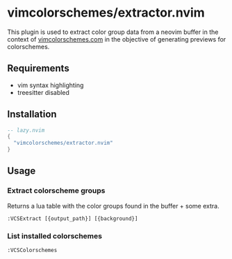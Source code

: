 # vimcolorschemes/extractor.nvim

This plugin is used to extract color group data from a neovim buffer in the
context of [vimcolorschemes.com](https://vimcolorschemes.com) in the objective
of generating previews for colorschemes.

## Requirements

* vim syntax highlighting
* treesitter disabled

## Installation

```lua
-- lazy.nvim
{
  "vimcolorschemes/extractor.nvim"
}
```

## Usage

### Extract colorscheme groups

Returns a lua table with the color groups found in the buffer + some extra.

`:VCSExtract [{output_path}] [{background}]`

### List installed colorschemes

`:VCSColorschemes`
